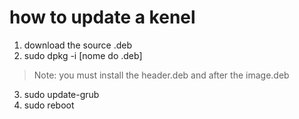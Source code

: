 # how to update a kenel
1. download the source .deb
2. sudo dpkg -i [nome do .deb]
> Note: you must install the header.deb and after the image.deb
3. sudo update-grub
4. sudo reboot

